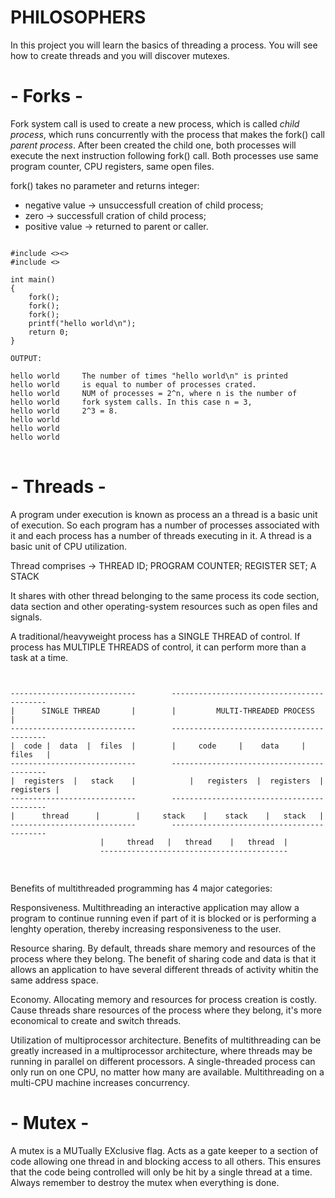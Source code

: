 # PHILOSOPHERS

In this project you will learn the basics of threading a process.
You will see how to create threads and you will discover mutexes.

# - Forks -

Fork system call is used to create a new process, which is called <i>child process</i>,
which runs concurrently with the process that makes the fork() call <i>parent process</i>.
After been created the child one, both processes will execute the next instruction
following fork() call. Both processes use same program counter, CPU registers, same open files.

fork() takes no parameter and returns integer:
- negative value -> unsuccessfull creation of child process;
- zero -> successfull cration of child process;
- positive value -> returned to parent or caller.
<pre>
<code>
#include <><stdio.h><>
#include <<sys/types.h>>

int main()
{
	fork();
	fork();
	fork();
	printf("hello world\n");
	return 0;
}

OUTPUT:

hello world		The number of times "hello world\n" is printed
hello world		is equal to number of processes crated.
hello world		NUM of processes = 2^n, where n is the number of 
hello world		fork system calls. In this case n = 3,
hello world		2^3 = 8.
hello world
hello world
hello world
</code>
</pre>

# - Threads -

A program under execution is known as process an a thread is a basic unit of
execution.
So each program has a number of processes associated with it and each process has a number of threads executing in it.
A thread is a basic unit of CPU utilization.

Thread comprises ->
		                THREAD ID;
			                  PROGRAM COUNTER;
				                    REGISTER SET;
					                      A STACK

It shares with other thread belonging to the same process its code section,
data section and other operating-system resources such as open files and signals.

A traditional/heavyweight process has a SINGLE THREAD of control.
If process has MULTIPLE THREADS of control, it can perform more than a task at a time.
<pre>
<code>

----------------------------		------------------------------------------
|      SINGLE THREAD	   |		|         MULTI-THREADED PROCESS         |
----------------------------		------------------------------------------
|  code	|  data	 |  files  |		|     code     |    data     |	 files   |
----------------------------		------------------------------------------
|  registers  |   stack	   |	        |   registers  |  registers  | registers |
----------------------------		------------------------------------------
|	   thread	   |		|     stack    |    stack    |	 stack   |
----------------------------		------------------------------------------
					|     thread   |   thread    |   thread  |
					------------------------------------------
					
</code>
</pre>
Benefits of multithreaded programming has 4 major categories:

Responsiveness. Multithreading an interactive application may allow a program to continue running
even if part of it is blocked or is performing a lenghty operation, thereby increasing responsiveness to the user.

Resource sharing. By default, threads share memory and resources of the process where they belong.
The benefit of sharing code and data is that it allows an application to have several different threads of activity whitin the same address space.

Economy. Allocating memory and resources for process creation is costly.
Cause threads share resources of the process where they belong, it's more economical to create and switch threads.

Utilization of multiprocessor architecture. Benefits of multithreading can be greatly increased in a multiprocessor architecture,
where threads may be running in parallel on different processors.
A single-threaded process can only run on one CPU, no matter how many are available. Multithreading on a multi-CPU machine increases concurrency.

# - Mutex -

A mutex is a MUTually EXclusive flag. Acts as a gate keeper to a section of code
allowing one thread in and blocking access to all others.
This ensures that the code being controlled will only be hit by a single thread at a time.
Always remember to destroy the mutex when everything is done.
